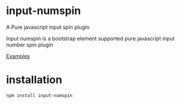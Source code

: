 # input-numspin
A Pure javascript input spin plugin

Input numspin is a bootstrap element supported pure javascript input number spin plugin

<a href="https://codiewebs.com/input-numspin/" target="_blank">Examples</a>

# installation
`npm install input-numspin`


